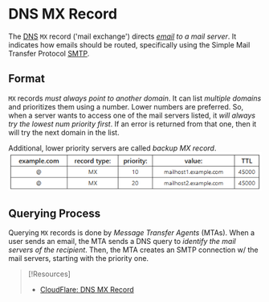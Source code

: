 
# DNS MX Record
The [DNS](DNS.md) `MX` record ('mail exchange') directs *[email](../email.md) to a mail server*. It indicates how emails should be routed, specifically using the Simple Mail Transfer Protocol [SMTP](../protocols/SMTP.md). 
## Format
`MX` records *must always point to another domain*. It can list *multiple domains* and prioritizes them using a number. Lower numbers are preferred. So, when a server wants to access one of the mail servers listed, it *will always try the lowest num priority first*. If an error is returned from that one, then it will try the next domain in the list.

Additional, lower priority servers are called *backup MX record*.
![](../networking-pics/MX-record-1.png)
## Querying Process
Querying `MX` records is done by *Message Transfer Agents* (MTAs). When a user sends an email, the MTA sends a DNS query  to *identify the mail servers of the recipient*. Then, the MTA creates an SMTP connection w/ the mail servers, starting with the priority one.

> [!Resources]
> - [CloudFlare: DNS MX Record](https://www.cloudflare.com/learning/dns/dns-records/dns-mx-record/)


